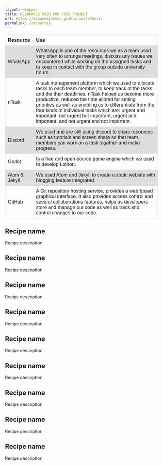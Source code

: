 ```yaml
---
layout: wrapper
title: RESOURCES USED FOR THIS PROJECT
url: https://mohamedjasmin.github.io/lothori/
permalink: /resources
---
```


<style>
table {
    font-family: arial, sans-serif;
    border-collapse: collapse;
    width: 100%;
}

td, th {
    border: 1px solid #dddddd;
    text-align: left;
    padding: 8px;
}

tr:nth-child(even) {
    background-color: #dddddd;
}
</style>

<table>
  <tr>
    <th>Resource</th>
    <th>Use</th>
  </tr>
  <tr>
    <td>WhatsApp</td>
    <td>WhatsApp is one of the resources we as a team used very often to arrange meetings, discuss any issues we encountered while working on the assigned tasks and to keep in contact with the group outside university hours.
</td>
  </tr>
  <tr>
    <td>nTask</td>
    <td>A task management platform which we used to allocate tasks to each team member, to keep track of the tasks and the their deadlines. nTask helped us become more productive, reduced the time alloted for setting priorities as well as enabling us to differentiate from the four kinds of individual tasks which are: urgent and important, not urgent but important, urgent and important, and not urgent and not important.
</td>
  </tr>
  <tr>
    <td>Discord</td>
    <td>We used and are still using discord to share resources such as tutorials and screen share so that team members can work on a task together and make progress.
</td>
  </tr>
  <tr>
    <td>Godot</td>
    <td>Is a free and open-source game engine which we used to develop Lothori.</td>
  </tr>
  <tr>
    <td>Atom & Jekyll</td>
    <td>We used Atom and Jekyll to create a static website with blogging feature integrated. </td>
  </tr>
  <tr>
    <td>GitHub</td>
    <td>A Git repository hosting service, provides a web based graphical interface. It also provides access control and several collaborations features, helps us developers store and manage our code as well as track and control changes to our code.</td>
  </tr>
</table>




<!--IMAGE GRID -->

<div class="imgGrid">
  <div class="tile" style="background-image: url('https://pixfeeds.com/images/desserts/cookies/1280-508793886-chinese-almond-cookies.jpg');">
    <div class="recipe-title"><h2>Recipe name</h2>
      <div class="recipe-description">Recipe description</div>
    </div>
  </div>
<div class="tile" style="background-image: url('http://www.onesweetmess.com/wp-content/uploads/2015/09/Cherry-Chocolate-Chip-Muffins-4.jpg');">
	<div class="recipe-title"><h2>Recipe name</h2>
		<div class="recipe-description">Recipe description</div>
	</div>
</div>
<div class="tile" style="background-image: url('https://i.pinimg.com/originals/49/0b/1c/490b1cdcbd14ec7542c1f91d540494c3.jpg');">
	<div class="recipe-title"><h2>Recipe name</h2>
		<div class="recipe-description">Recipe description</div>
	</div>
</div>
<div class="tile" style="background-image: url('https://i.pinimg.com/originals/9a/22/7e/9a227e0a8374b985335d464d6034bf45.jpg');">
	<div class="recipe-title"><h2>Recipe name</h2>
		<div class="recipe-description">Recipe description</div>
	</div>
</div>
<div class="tile" style="background-image: url('http://mybermudez.com/wp-content/uploads/2014/06/indulgums-featured-new.jpg');">
	<div class="recipe-title"><h2>Recipe name</h2>
		<div class="recipe-description">Recipe description</div>
	</div>
</div>
<div class="tile" style="background-image: url('http://www.onesweetmess.com/wp-content/uploads/2015/09/Cherry-Chocolate-Chip-Muffins-4.jpg');">
	<div class="recipe-title"><h2>Recipe name</h2>
		<div class="recipe-description">Recipe description</div>
	</div>
</div>
<div class="tile" style="background-image: url('http://nehudeem.com/wp-content/uploads/2018/10/shobantor11.jpg');">
	<div class="recipe-title"><h2>Recipe name</h2>
		<div class="recipe-description">Recipe description</div>
	</div>
</div>
<div class="tile" style="background-image: url('https://i.pinimg.com/originals/78/26/55/7826554346754d2023583389966532e9.jpg');">
	<div class="recipe-title"><h2>Recipe name</h2>
		<div class="recipe-description">Recipe description</div>
	</div>
</div>
<div class="tile" style="background-image: url('https://i.pinimg.com/originals/87/00/30/870030e31ef7351222604ace443fcfb8.jpg');">
	<div class="recipe-title"><h2>Recipe name</h2>
		<div class="recipe-description">Recipe description</div>
	</div>
</div>



</div>
